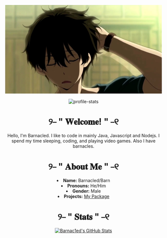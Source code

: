 <p align="center">
    <img src="/assets/gutbanner.jpg" alt="banner"/>
    <p align="center"> <img src="https://komarev.com/ghpvc/?username=Barnac1ed&style=flat" alt="profile-stats" /> </p>
    <h1 align="center">୨⎯ " 𝐖𝐞𝐥𝐜𝐨𝐦𝐞! " ⎯୧</h1>
    <p align="center">Hello, I'm Barnacled. I like to code in mainly Java, Javascript and Nodejs. I spend my time sleeping, coding, and playing video games. Also I have barnacles.</p>
    <h1 align="center">୨⎯ " 𝐀𝐛𝐨𝐮𝐭 𝐌𝐞 " ⎯୧</h1>
    <li align="center"><b>Name:</b> Barnacled/Barn</li>
    <li align="center"><b>Pronouns:</b> He/Him</li>
    <li align="center"><b>Gender:</b> Male</li>
    <li align="center">
    <b>Projects:</b> <a href="https://github.com/Barnac1ed/InsultMachine">My Package</a>
    </li>
    <p1> </p1>
    <h1 align="center">୨⎯ " 𝐒𝐭𝐚𝐭𝐬 " ⎯୧</h1>
    <p align="center">
        <a href="htps://github.com/Barnac1ed"><img src="https://github-readme-stats.vercel.app/api?username=Barnac1ed&theme=tokyonight&show_icons=true" alt="Barnac1ed's GitHub Stats"></a></p>
</p>
